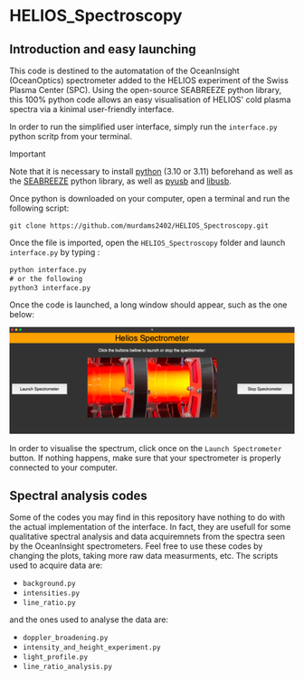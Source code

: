# HELIOS_Spectroscopy
## Introduction and easy launching
This code is destined to the automatation of the OceanInsight (OceanOptics) spectrometer added to the HELIOS experiment of the Swiss Plasma Center (SPC). Using the open-source SEABREEZE python library, this 100% python code allows an easy visualisation of HELIOS' cold plasma spectra via a kinimal user-friendly interface. 

In order to run the simplified user interface, simply run the `interface.py` python scritp from your terminal. 

> [!IMPORTANT]
>Note that it is necessary to install [python](https://www.python.org/downloads/) (3.10 or 3.11) beforehand as well as the [SEABREEZE](https://github.com/ap--/python-seabreeze#changes) python library, as well as [pyusb](https://pypi.org/project/pyusb/) and [libusb](https://pypi.org/project/libusb/). 

Once python is downloaded on your computer, open a terminal and run the following script:

```
git clone https://github.com/murdams2402/HELIOS_Spectroscopy.git
```

Once the file is imported, open the `HELIOS_Spectroscopy` folder and launch `interface.py` by typing :
```
python interface.py
# or the following 
python3 interface.py
``` 
 Once the code is launched, a long window should appear, such as the one below: 

![Image of the user interface](/Images/interface.png)

In order to visualise the spectrum, click once on the `Launch Spectrometer` button. If nothing happens, make sure that your spectrometer is properly connected to your computer.

## Spectral analysis codes

Some of the codes you may find in this repository have nothing to do with the actual implementation of the interface. In fact, they are usefull for some qualitative spectral analysis and data acquiremnets from the spectra seen by the OceanInsight spectrometers. Feel free to use these codes by changing the plots, taking more raw data measurments, etc. The scripts used to acquire data are:
* `background.py`
* `intensities.py`
* `line_ratio.py`

and the ones used to analyse the data are:

* `doppler_broadening.py`
* `intensity_and_height_experiment.py`
* `light_profile.py`
* `line_ratio_analysis.py`
